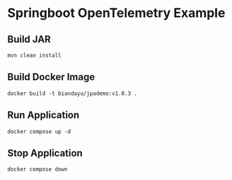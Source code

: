 # Springboot OpenTelemetry Example

## Build JAR
```
mvn clean install
```

## Build Docker Image
```
docker build -t biandayu/jpademo:v1.0.3 .
```

## Run Application
```
docker compose up -d
```

## Stop Application
```
docker compose down
```